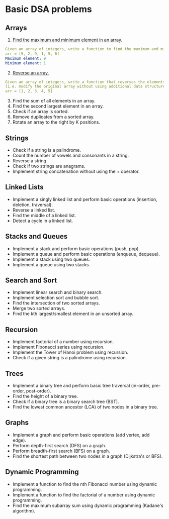 # Basic DSA problems

## Arrays

1. [Find the maximum and minimum element in an array.](https://github.com/rajdyp/rajdyp.github.io/blob/master/python/solutions/max_and_min_in_an_array.md)
```yaml
Given an array of integers, write a function to find the maximum and minimum elements in the array.
arr = [5, 2, 9, 1, 5, 6]
Maximum element: 9
Minimum element: 1
```
2. [Reverse an array.]()
```yaml
Given an array of integers, write a function that reverses the elements of the array in place.
(i.e. modify the original array without using additional data structures)
arr = [1, 2, 3, 4, 5]
```

3. Find the sum of all elements in an array.
4. Find the second largest element in an array.
5. Check if an array is sorted.
6. Remove duplicates from a sorted array.
7. Rotate an array to the right by K positions.

## Strings

- Check if a string is a palindrome.
- Count the number of vowels and consonants in a string.
- Reverse a string.
- Check if two strings are anagrams.
- Implement string concatenation without using the + operator.

## Linked Lists

- Implement a singly linked list and perform basic operations (insertion, deletion, traversal).
- Reverse a linked list.
- Find the middle of a linked list.
- Detect a cycle in a linked list.

## Stacks and Queues

- Implement a stack and perform basic operations (push, pop).
- Implement a queue and perform basic operations (enqueue, dequeue).
- Implement a stack using two queues.
- Implement a queue using two stacks.

##  Search and Sort

- Implement linear search and binary search.
- Implement selection sort and bubble sort.
- Find the intersection of two sorted arrays.
- Merge two sorted arrays.
- Find the kth largest/smallest element in an unsorted array.

## Recursion

- Implement factorial of a number using recursion.
- Implement Fibonacci series using recursion.
- Implement the Tower of Hanoi problem using recursion.
- Check if a given string is a palindrome using recursion.

## Trees

- Implement a binary tree and perform basic tree traversal (in-order, pre-order, post-order).
- Find the height of a binary tree.
- Check if a binary tree is a binary search tree (BST).
- Find the lowest common ancestor (LCA) of two nodes in a binary tree.

## Graphs

- Implement a graph and perform basic operations (add vertex, add edge).
- Perform depth-first search (DFS) on a graph.
- Perform breadth-first search (BFS) on a graph.
- Find the shortest path between two nodes in a graph (Dijkstra's or BFS).

## Dynamic Programming

- Implement a function to find the nth Fibonacci number using dynamic programming.
- Implement a function to find the factorial of a number using dynamic programming.
- Find the maximum subarray sum using dynamic programming (Kadane's algorithm).
